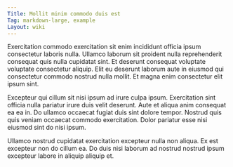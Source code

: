 ```yaml
---
Title: Mollit minim commodo duis est
Tag: markdown-large, example
Layout: wiki
---
```

Exercitation commodo exercitation sit enim incididunt officia ipsum consectetur laboris nulla. Ullamco laborum sit proident nulla reprehenderit consequat quis nulla cupidatat sint. Et deserunt consequat voluptate voluptate consectetur aliquip. Elit eu deserunt laborum aute in eiusmod qui consectetur commodo nostrud nulla mollit. Et magna enim consectetur elit ipsum sint.

Excepteur qui cillum sit nisi ipsum ad irure culpa ipsum. Exercitation sint officia nulla pariatur irure duis velit deserunt. Aute et aliqua anim consequat ea ea in. Do ullamco occaecat fugiat duis sint dolore tempor. Nostrud quis quis veniam occaecat commodo exercitation. Dolor pariatur esse nisi eiusmod sint do nisi ipsum.

Ullamco nostrud cupidatat exercitation excepteur nulla non aliqua. Ex est excepteur non do cillum ea. Do duis nisi laborum ad nostrud nostrud ipsum excepteur labore in aliquip aliquip et.